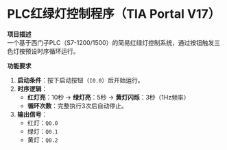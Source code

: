 # PLC红绿灯控制程序（TIA Portal V17）

**项目描述**  
一个基于西门子PLC（S7-1200/1500）的简易红绿灯控制系统，通过按钮触发三色灯按预设时序循环运行。

**功能要求**
1. **启动条件**：按下启动按钮（`I0.0`）后开始运行。
2. **时序逻辑**：
   - **红灯亮**：10秒 → **绿灯亮**：5秒 → **黄灯闪烁**：3秒（1Hz频率）  
   - **循环次数**：完整执行3次后自动停止。
3. **输出信号**：
   - 红灯：`Q0.0`  
   - 绿灯：`Q0.1`  
   - 黄灯：`Q0.2`